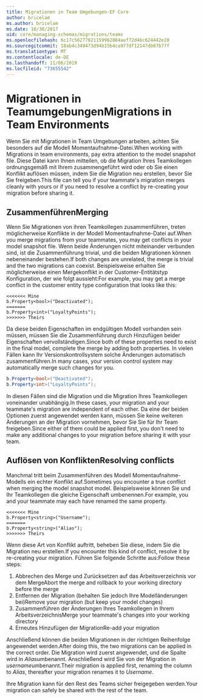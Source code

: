 ```yaml
---
title: Migrationen in Team Umgebungen-EF Core
author: bricelam
ms.author: bricelam
ms.date: 10/30/2017
uid: core/managing-schemas/migrations/teams
ms.openlocfilehash: 6c17c56277821159962884aef72d46c624442e20
ms.sourcegitcommit: 18ab4c349473d94b15b4ca977df12147db07b77f
ms.translationtype: MT
ms.contentlocale: de-DE
ms.lasthandoff: 11/06/2019
ms.locfileid: "73655542"
---
```

# <a name="migrations-in-team-environments"></a><span data-ttu-id="d2f76-102">Migrationen in Teamumgebungen</span><span class="sxs-lookup"><span data-stu-id="d2f76-102">Migrations in Team Environments</span></span>

<span data-ttu-id="d2f76-103">Wenn Sie mit Migrationen in Team Umgebungen arbeiten, achten Sie besonders auf die Modell Momentaufnahme-Datei.</span><span class="sxs-lookup"><span data-stu-id="d2f76-103">When working with Migrations in team environments, pay extra attention to the model snapshot file.</span></span> <span data-ttu-id="d2f76-104">Diese Datei kann Ihnen mitteilen, ob die Migration Ihres Teamkollegen ordnungsgemäß mit Ihrem zusammengeführt wird oder ob Sie einen Konflikt auflösen müssen, indem Sie die Migration neu erstellen, bevor Sie Sie freigeben.</span><span class="sxs-lookup"><span data-stu-id="d2f76-104">This file can tell you if your teammate's migration merges cleanly with yours or if you need to resolve a conflict by re-creating your migration before sharing it.</span></span>

## <a name="merging"></a><span data-ttu-id="d2f76-105">Zusammenführen</span><span class="sxs-lookup"><span data-stu-id="d2f76-105">Merging</span></span>

<span data-ttu-id="d2f76-106">Wenn Sie Migrationen von ihren Teamkollegen zusammenführen, treten möglicherweise Konflikte in der Modell Momentaufnahme-Datei auf.</span><span class="sxs-lookup"><span data-stu-id="d2f76-106">When you merge migrations from your teammates, you may get conflicts in your model snapshot file.</span></span> <span data-ttu-id="d2f76-107">Wenn beide Änderungen nicht miteinander verbunden sind, ist die Zusammenführung trivial, und die beiden Migrationen können nebeneinander bestehen.</span><span class="sxs-lookup"><span data-stu-id="d2f76-107">If both changes are unrelated, the merge is trivial and the two migrations can coexist.</span></span> <span data-ttu-id="d2f76-108">Beispielsweise erhalten Sie möglicherweise einen Mergekonflikt in der Customer-Entitätstyp Konfiguration, der wie folgt aussieht:</span><span class="sxs-lookup"><span data-stu-id="d2f76-108">For example, you may get a merge conflict in the customer entity type configuration that looks like this:</span></span>

``` output
<<<<<<< Mine
b.Property<bool>("Deactivated");
=======
b.Property<int>("LoyaltyPoints");
>>>>>>> Theirs
```

<span data-ttu-id="d2f76-109">Da diese beiden Eigenschaften im endgültigen Modell vorhanden sein müssen, müssen Sie die Zusammenführung durch Hinzufügen beider Eigenschaften vervollständigen.</span><span class="sxs-lookup"><span data-stu-id="d2f76-109">Since both of these properties need to exist in the final model, complete the merge by adding both properties.</span></span> <span data-ttu-id="d2f76-110">In vielen Fällen kann Ihr Versionskontrollsystem solche Änderungen automatisch zusammenführen.</span><span class="sxs-lookup"><span data-stu-id="d2f76-110">In many cases, your version control system may automatically merge such changes for you.</span></span>

``` csharp
b.Property<bool>("Deactivated");
b.Property<int>("LoyaltyPoints");
```

<span data-ttu-id="d2f76-111">In diesen Fällen sind die Migration und die Migration Ihres Teamkollegen voneinander unabhängig.</span><span class="sxs-lookup"><span data-stu-id="d2f76-111">In these cases, your migration and your teammate's migration are independent of each other.</span></span> <span data-ttu-id="d2f76-112">Da eine der beiden Optionen zuerst angewendet werden kann, müssen Sie keine weiteren Änderungen an der Migration vornehmen, bevor Sie Sie für Ihr Team freigeben.</span><span class="sxs-lookup"><span data-stu-id="d2f76-112">Since either of them could be applied first, you don't need to make any additional changes to your migration before sharing it with your team.</span></span>

## <a name="resolving-conflicts"></a><span data-ttu-id="d2f76-113">Auflösen von Konflikten</span><span class="sxs-lookup"><span data-stu-id="d2f76-113">Resolving conflicts</span></span>

<span data-ttu-id="d2f76-114">Manchmal tritt beim Zusammenführen des Modell Momentaufnahme-Modells ein echter Konflikt auf.</span><span class="sxs-lookup"><span data-stu-id="d2f76-114">Sometimes you encounter a true conflict when merging the model snapshot model.</span></span> <span data-ttu-id="d2f76-115">Beispielsweise können Sie und Ihr Teamkollegen die gleiche Eigenschaft umbenennen.</span><span class="sxs-lookup"><span data-stu-id="d2f76-115">For example, you and your teammate may each have renamed the same property.</span></span>

``` output
<<<<<<< Mine
b.Property<string>("Username");
=======
b.Property<string>("Alias");
>>>>>>> Theirs
```

<span data-ttu-id="d2f76-116">Wenn diese Art von Konflikt auftritt, beheben Sie diese, indem Sie die Migration neu erstellen.</span><span class="sxs-lookup"><span data-stu-id="d2f76-116">If you encounter this kind of conflict, resolve it by re-creating your migration.</span></span> <span data-ttu-id="d2f76-117">Führen Sie folgende Schritte aus:</span><span class="sxs-lookup"><span data-stu-id="d2f76-117">Follow these steps:</span></span>

1. <span data-ttu-id="d2f76-118">Abbrechen des Merge und Zurücksetzen auf das Arbeitsverzeichnis vor dem Merge</span><span class="sxs-lookup"><span data-stu-id="d2f76-118">Abort the merge and rollback to your working directory before the merge</span></span>
2. <span data-ttu-id="d2f76-119">Entfernen der Migration (behalten Sie jedoch Ihre Modelländerungen bei)</span><span class="sxs-lookup"><span data-stu-id="d2f76-119">Remove your migration (but keep your model changes)</span></span>
3. <span data-ttu-id="d2f76-120">Zusammenführen der Änderungen Ihres Teamkollegen in Ihrem Arbeitsverzeichnis</span><span class="sxs-lookup"><span data-stu-id="d2f76-120">Merge your teammate's changes into your working directory</span></span>
4. <span data-ttu-id="d2f76-121">Erneutes Hinzufügen der Migration</span><span class="sxs-lookup"><span data-stu-id="d2f76-121">Re-add your migration</span></span>

<span data-ttu-id="d2f76-122">Anschließend können die beiden Migrationen in der richtigen Reihenfolge angewendet werden.</span><span class="sxs-lookup"><span data-stu-id="d2f76-122">After doing this, the two migrations can be applied in the correct order.</span></span> <span data-ttu-id="d2f76-123">Die Migration wird zuerst angewendet, und die Spalte wird in *Alias*umbenannt. Anschließend wird Sie von der Migration in *username*umbenannt.</span><span class="sxs-lookup"><span data-stu-id="d2f76-123">Their migration is applied first, renaming the column to *Alias*, thereafter your migration renames it to *Username*.</span></span>

<span data-ttu-id="d2f76-124">Ihre Migration kann für den Rest des Teams sicher freigegeben werden.</span><span class="sxs-lookup"><span data-stu-id="d2f76-124">Your migration can safely be shared with the rest of the team.</span></span>
